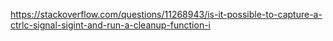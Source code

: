 <https://stackoverflow.com/questions/11268943/is-it-possible-to-capture-a-ctrlc-signal-sigint-and-run-a-cleanup-function-i>